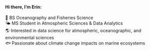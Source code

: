 #### Hi there, I’m Erin:<br>
🌊 BS Oceanography and Fisheries Science<br>
🌤️ MS Student in Atmospheric Sciences & Data Analytics<br>
🌎 Interested in data science for atmospheric, oceanographic, and environmental sciences<br>
🐟 Passionate about climate change impacts on marine ecosystems<br>
